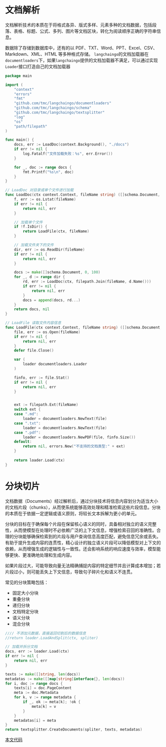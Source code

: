 # 文档解析
文档解析技术的本质在于将格式各异、版式多样、元素多种的文档数据，包括段落、表格、标题、公式、多列、图片等文档区块，转化为阅读顺序正确的字符串信息。

数据除了存储到数据库中，还有的以 PDF、TXT、Word、PPT、Excel、CSV、Markdown、XML、HTML 等多种格式存储。
`langchaingo`的文档加载器在`documentloaders`下，如果`langchaingo`提供的文档加载器不满足，可以通过实现`Loader`接口打造自己的文档加载器

```go
package main

import (
	"context"
	"errors"
	"fmt"
	"github.com/tmc/langchaingo/documentloaders"
	"github.com/tmc/langchaingo/schema"
	"github.com/tmc/langchaingo/textsplitter"
	"log"
	"os"
	"path/filepath"
)

func main() {
	docs, err := LoadDoc(context.Background(), "./docs")
	if err != nil {
		log.Fatalf("文件加载失败：%s", err.Error())
	}

	for _, doc := range docs {
		fmt.Printf("%s\n", doc)
	}
}

// LoadDoc 对目录或单个文件进行加载
func LoadDoc(ctx context.Context, fileName string) ([]schema.Document, error) {
	f, err := os.Lstat(fileName)
	if err != nil {
		return nil, err
	}

	// 加载单个文件
	if !f.IsDir() {
		return LoadFile(ctx, fileName)
	}

	// 加载文件夹下的文件
	dir, err := os.ReadDir(fileName)
	if err != nil {
		return nil, err
	}

	docs := make([]schema.Document, 0, 100)
	for _, d := range dir {
		rd, err := LoadDoc(ctx, filepath.Join(fileName, d.Name()))
		if err != nil {
			return nil, err
		}
		docs = append(docs, rd...)
	}
	return docs, nil
}

// LoadFile 读取文件内容信息
func LoadFile(ctx context.Context, fileName string) ([]schema.Document, error) {
	file, err := os.Open(fileName)
	if err != nil {
		return nil, err
	}
	defer file.Close()

	var (
		loader documentloaders.Loader
	)

	finfo, err := file.Stat()
	if err != nil {
		return nil, err
	}


	ext := filepath.Ext(fileName)
	switch ext {
	case ".md":
		loader = documentloaders.NewText(file)
	case ".txt":
		loader = documentloaders.NewText(file)
	case ".pdf":
		loader = documentloaders.NewPDF(file, finfo.Size())
	default:
		return nil, errors.New("不支持的文档类型:" + ext)
	}
	
	return loader.Load(ctx)
}
```

# 分块切片
文档数据（Documents）经过解析后，通过分块技术将信息内容划分为适当大小的文档片段（chunks），从而使系统能够高效处理和精准检索这些片段信息。分块的本质在于依据一定逻辑或语义原则，将较长文本拆解为更小的单元。

分块的目标在于确保每个片段在保留核心语义的同时，具备相对独立的语义完整性，从而使模型在处理时不必依赖广泛的上下文信息，增强检索召回的准确性。合理的分块能够确保检索到的片段与用户查询信息高度匹配，避免信息冗余或丢失。
有助于提升生成内容的连贯性，精心设计的独立语义片段可以降低模型对上下文的依赖，从而增强生成的逻辑性与一致性。还会影响系统的响应速度与效率，模型能够更快、更准确地处理和生成内容。

如果片段过大，可能导致向量无法精确捕捉内容的特定细节并且计算成本增加；若片段过小，则可能丢失上下文信息，导致句子碎片化和语义不连贯。


常见的分块策略包括：
- 固定大小分块
- 重叠分块
- 递归分块
- 文档特定分块
- 语义分块
- 混合分块

```go
//// 不添加元数据，直接返回切割后的数据信息
//return loader.LoadAndSplit(ctx, spliter)

// 加载并拆分文档
docs, err := loader.Load(ctx)
if err != nil {
    return nil, err
}

texts := make([]string, len(docs))
metadatas := make([]map[string]interface{}, len(docs))
for i, doc := range docs {
    texts[i] = doc.PageContent
    meta := doc.Metadata
    for k, v := range metadata {
        if _, ok := meta[k]; !ok {
            meta[k] = v
        }
    }
    metadatas[i] = meta
}
return textsplitter.CreateDocuments(spliter, texts, metadatas)
```
[本文代码](https://github.com/zxcblog/study_langchain/tree/master/cmd/load)